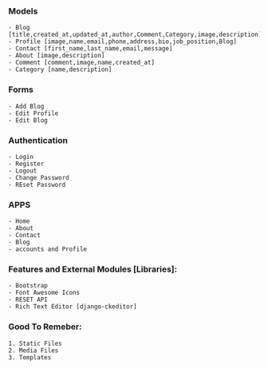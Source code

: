 ### Models

    - Blog [title,created_at,updated_at,author,Comment,Category,image,description]
    - Profile [image,name,email,phone,address,bio,job_position,Blog]
    - Contact [first_name,last_name,email,message]
    - About [image,description]
    - Comment [comment,image,name,created_at]
    - Category [name,description]

### Forms
    - Add Blog
    - Edit Profile
    - Edit Blog


### Authentication
    - Login
    - Register
    - Logout
    - Change Password
    - REset Password


### APPS
 
    - Home
    - About
    - Contact
    - Blog
    - accounts and Profile



### Features and External Modules [Libraries]:
    - Bootstrap
    - Font Awesome Icons
    - RESET API
    - Rich Text Editor [django-ckeditor]




### Good To Remeber:
    1. Static Files
    2. Media Files
    3. Templates